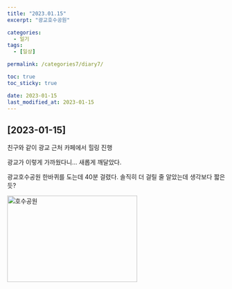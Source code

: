 ```yaml
---
title: "2023.01.15"
excerpt: "광교호수공원"

categories:
  - 일기
tags:
  - [일상]

permalink: /categories7/diary7/

toc: true
toc_sticky: true

date: 2023-01-15
last_modified_at: 2023-01-15
---
```


## [2023-01-15]

친구와 같이 광교 근처 카페에서 힐링 진행

광교가 이렇게 가까웠다니... 새롭게 깨달았다.

광교호수공원 한바퀴를 도는데 40분 걸렸다. 솔직히 더 걸릴 줄 알았는데 생각보다 짧은듯?

<img src="../../assets/images/011601.jpg" width="300px" height="200px" title="호수공원" alt="호수공원"><img><br/>